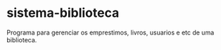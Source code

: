 # sistema-biblioteca
 Programa para gerenciar os emprestimos, livros, usuarios e etc de uma biblioteca.
